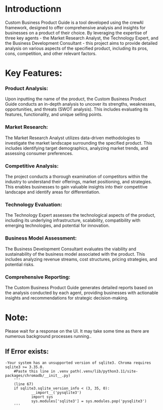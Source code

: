 # Introductionn
Custom Business Product Guide is a tool developed using the crewAI framework, designed to offer comprehensive analysis and insights for businesses on a product of their choice. By leveraging the expertise of three key agents - the Market Research Analyst, the Technology Expert, and the Business Development Consultant - this project aims to provide detailed analysis on various aspects of the specified product, including its pros, cons, competition, and other relevant factors.

# Key Features:
### Product Analysis: 
Upon inputting the name of the product, the Custom Business Product Guide conducts an in-depth analysis to uncover its strengths, weaknesses, opportunities, and threats (SWOT analysis). This includes evaluating its features, functionality, and unique selling points.

### Market Research: 
The Market Research Analyst utilizes data-driven methodologies to investigate the market landscape surrounding the specified product. This includes identifying target demographics, analyzing market trends, and assessing consumer preferences.

### Competitive Analysis: 
The project conducts a thorough examination of competitors within the industry to understand their offerings, market positioning, and strategies. This enables businesses to gain valuable insights into their competitive landscape and identify areas for differentiation.

### Technology Evaluation: 
The Technology Expert assesses the technological aspects of the product, including its underlying infrastructure, scalability, compatibility with emerging technologies, and potential for innovation.

### Business Model Assessment:
The Business Development Consultant evaluates the viability and sustainability of the business model associated with the product. This includes analyzing revenue streams, cost structures, pricing strategies, and potential risks.

### Comprehensive Reporting: 
The Custom Business Product Guide generates detailed reports based on the analysis conducted by each agent, providing businesses with actionable insights and recommendations for strategic decision-making.

# Note:
Please wait for a response on the UI. It may take some time as there are numerous background processes running..
## If Error exists:
    -Your system has an unsupported version of sqlite3. Chroma requires sqlite3 >= 3.35.0.
        #Paste this line in .venv path(.venv/lib/python3.11/site-packages/chromadb/__init__.py)
        '''
        (line 67)
        if sqlite3.sqlite_version_info < (3, 35, 0):
                __import__('pysqlite3')
                import sys
                sys.modules['sqlite3'] = sys.modules.pop('pysqlite3')
        '''
